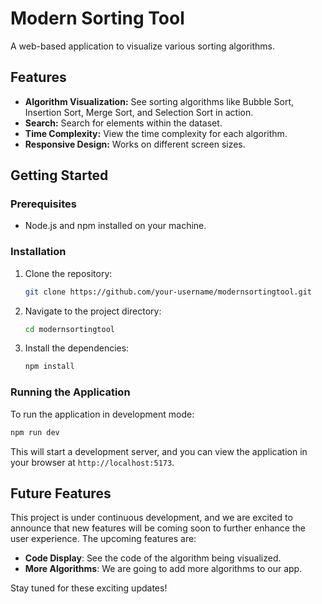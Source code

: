 # Modern Sorting Tool

A web-based application to visualize various sorting algorithms.

## Features

*   **Algorithm Visualization:** See sorting algorithms like Bubble Sort, Insertion Sort, Merge Sort, and Selection Sort in action.
*   **Search:** Search for elements within the dataset.
*   **Time Complexity:** View the time complexity for each algorithm.
*   **Responsive Design:** Works on different screen sizes.

## Getting Started

### Prerequisites

*   Node.js and npm installed on your machine.

### Installation

1.  Clone the repository:
    ```bash
    git clone https://github.com/your-username/modernsortingtool.git
    ```
2.  Navigate to the project directory:
    ```bash
    cd modernsortingtool
    ```
3.  Install the dependencies:
    ```bash
    npm install
    ```

### Running the Application

To run the application in development mode:

```bash
npm run dev
```

This will start a development server, and you can view the application in your browser at `http://localhost:5173`.

## Future Features

This project is under continuous development, and we are excited to announce that new features will be coming soon to further enhance the user experience. The upcoming features are:

- **Code Display**: See the code of the algorithm being visualized.
- **More Algorithms**: We are going to add more algorithms to our app.

Stay tuned for these exciting updates!
